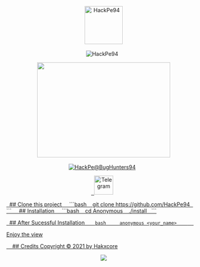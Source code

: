 <p align="center">
  <a><img title="HackPe94"src="https://encrypted-tbn0.gstatic.com/images?q=tbn:ANd9GcQsfwZZp-CXrMsxOnT3Syhe82pQw6mRRx71dg&usqp=CAU" width="100" heigth="100"></a>
<p align="center">
<a><img title="HackPe94"
</p>
<p align="center">
  <img src="https://encrypted-tbn0.gstatic.com/images?q=tbn:ANd9GcS37HxXbwOnt7XG02T_uO9BTqv-ptbAvSoezA&usqp=CAU" width="350" height="250"/>
</p>
<p align="center">
<a href="#"><img title="HackPe@BugHunters94"
</p>
<p align="center">
  <a href="https://telegram.org/dl"><img title="Telegram" src="https://simpleicons.org/icons/telegram.svg" width="50" height="50"></a>
</p>
<p align="center">
<a href="https://github.com/hakxcore/followers">
</p>
  
## Clone this project
  
  ```bash
   git clone https://github.com/HackPe94
  ```
  
  ## Installation
  
  ```bash
   cd Anonymous
   ./install
  ``` 

  ## After Sucessful Installation
   
   ```bash
    anonymous <your_name>
   ```
  
  <p>Enjoy the view</p>
  
  ## Credits
Copyright © 2021 by <a href="https://github.com/hakxcore">Hakxcore</a>
  
  
<p align="center">
  <img src="https://profile-counter.glitch.me/Anonymous/count.svg" />
</p>
